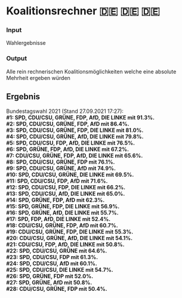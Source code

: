 # Koalitionsrechner 🇩🇪 🇩🇪 🇩🇪
### Input
Wahlergebnisse  
### Output
Alle rein rechnerischen Koalitionsmöglichkeiten welche eine absolute Mehrheit ergeben würden

## Ergebnis
Bundestagswahl 2021 (Stand 27.09.2021 17:27):  
<b>#1: SPD, CDU/CSU, GRÜNE, FDP, AfD, DIE LINKE mit 91.3%.  
#2: SPD, CDU/CSU, GRÜNE, FDP, AfD mit 86.4%.  
#3: SPD, CDU/CSU, GRÜNE, FDP, DIE LINKE mit 81.0%.  
#4: SPD, CDU/CSU, GRÜNE, AfD, DIE LINKE mit 79.8%.  
#5: SPD, CDU/CSU, FDP, AfD, DIE LINKE mit 76.5%.  
#6: SPD, GRÜNE, FDP, AfD, DIE LINKE mit 67.2%.  
#7: CDU/CSU, GRÜNE, FDP, AfD, DIE LINKE mit 65.6%.  
#8: SPD, CDU/CSU, GRÜNE, FDP mit 76.1%.  
#9: SPD, CDU/CSU, GRÜNE, AfD mit 74.9%.  
#10: SPD, CDU/CSU, GRÜNE, DIE LINKE mit 69.5%.  
#11: SPD, CDU/CSU, FDP, AfD mit 71.6%.  
#12: SPD, CDU/CSU, FDP, DIE LINKE mit 66.2%.  
#13: SPD, CDU/CSU, AfD, DIE LINKE mit 65.0%.  
#14: SPD, GRÜNE, FDP, AfD mit 62.3%.  
#15: SPD, GRÜNE, FDP, DIE LINKE mit 56.9%.  
#16: SPD, GRÜNE, AfD, DIE LINKE mit 55.7%.  
#17: SPD, FDP, AfD, DIE LINKE mit 52.4%.  
#18: CDU/CSU, GRÜNE, FDP, AfD mit 60.7%.  
#19: CDU/CSU, GRÜNE, FDP, DIE LINKE mit 55.3%.  
#20: CDU/CSU, GRÜNE, AfD, DIE LINKE mit 54.1%.  
#21: CDU/CSU, FDP, AfD, DIE LINKE mit 50.8%.  
#22: SPD, CDU/CSU, GRÜNE mit 64.6%.  
#23: SPD, CDU/CSU, FDP mit 61.3%.  
#24: SPD, CDU/CSU, AfD mit 60.1%.  
#25: SPD, CDU/CSU, DIE LINKE mit 54.7%.  
#26: SPD, GRÜNE, FDP mit 52.0%.  
#27: SPD, GRÜNE, AfD mit 50.8%.  
#28: CDU/CSU, GRÜNE, FDP mit 50.4%. </b>
